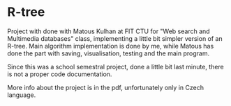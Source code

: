 # R-tree

Project with done with Matous Kulhan at FIT CTU for "Web search and Multimedia databases" class, implementing a little bit simpler version of an R-tree.
Main algorithm implementation is done by me, while Matous has done the part with saving, visualisation, testing and the main program.

Since this was a school semestral project, done a little bit last minute, there is not a proper code documentation.

More info about the project is in the pdf, unfortunately only in Czech language.
